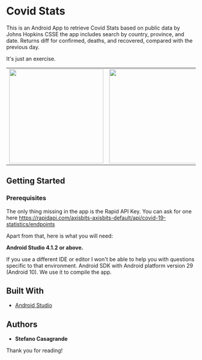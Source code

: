 

# Covid Stats

This is an Android App to retrieve Covid Stats based on public data by Johns Hopkins CSSE the app includes search by country, province, and date.
Returns diff for confirmed, deaths, and recovered, compared with the previous day.

It's just an exercise.

<table>
<tr>
<td>
<img src="https://raw.githubusercontent.com/StefanoCasagrande/Covid_Stats/master/screenshot_1.jpg" width="250">
</td>
<td>
<img src="https://raw.githubusercontent.com/StefanoCasagrande/Covid_Stats/master/screenshot_2.jpg" width="250">
</td>
<td>
<img src="https://raw.githubusercontent.com/StefanoCasagrande/Covid_Stats/master/screenshot_3.jpg" width="250">
</td>
</tr>
</table>

## Getting Started

### Prerequisites

The only thing missing in the app is the Rapid API Key.
You can ask for one here https://rapidapi.com/axisbits-axisbits-default/api/covid-19-statistics/endpoints

Apart from that, here is what you will need:

**Android Studio 4.1.2 or above.**

If you use a different IDE or editor I won't be able to help you with questions specific to that environment.
Android SDK with Android platform version 29 (Android 10). We use it to compile the app.

## Built With

* [Android Studio](https://developer.android.com/studio)


## Authors

* **Stefano Casagrande**

Thank you for reading!
